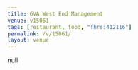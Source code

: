 ```yaml
---
title: GVA West End Management
venue: v15061
tags: [restaurant, food, "fhrs:412116"]
permalink: /v/15061/
layout: venue
---
```

null